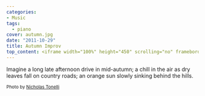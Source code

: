 ```yaml
---
categories:
- Music
tags: 
  - piano
cover: autumn.jpg
date: "2011-10-29"
title: Autumn Improv
top_content: <iframe width="100%" height="450" scrolling="no" frameborder="no" src="https://w.soundcloud.com/player/?url=https%3A//api.soundcloud.com/tracks/26668893&amp;auto_play=false&amp;hide_related=false&amp;show_comments=true&amp;show_user=true&amp;show_reposts=false&amp;visual=true"></iframe>
---
```


Imagine a long late afternoon drive in mid-autumn; a chill in the air as dry leaves fall on country roads; an orange sun slowly sinking behind the hills.

<small>Photo by <a href="http://bit.ly/tD7RWw" onclick="javascript:_gaq.push(['_trackEvent','outbound-article','http://bit.ly']);" rel="nofollow" target="_blank">Nicholas Tonelli</a></small>
